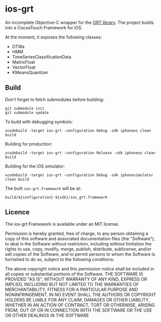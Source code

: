 # ios-grt

An incomplete Objective-C wrapper for the [GRT library](https://github.com/nickgillian/grt).
The project builds into a CocoaTouch Framework for iOS.

At the moment, it exposes the following classes:

 * DTWa
 * HMM
 * TimeSeriesClassificationData
 * MatrixFloat
 * VectorFloat
 * KMeansQuantizer

## Build

Don't forget to fetch submodules before building:

    git submodule init
    git submodule update

To build with debugging symbols:

    xcodebuild -target ios-grt -configuration Debug -sdk iphoneos clean build

Building for production:

    xcodebuild -target ios-grt -configuration Release -sdk iphoneos clean build

Building for the iOS simulator:

    xcodebuild -target ios-grt -configuration Debug -sdk iphonesimulator clean build

The built `ios-grt.framework` will be at:

    build/${configuration}-${sdk}/ios_grt.framework

## Licence

The ios-grt Framework is available under an MIT license.

Permission is hereby granted, free of charge, to any person obtaining a copy of this software and associated documentation files (the "Software"), to deal in the Software without restriction, including without limitation the rights to use, copy, modify, merge, publish, distribute, sublicense, and/or sell copies of the Software, and to permit persons to whom the Software is furnished to do so, subject to the following conditions:

The above copyright notice and this permission notice shall be included in all copies or substantial portions of the Software. THE SOFTWARE IS PROVIDED "AS IS", WITHOUT WARRANTY OF ANY KIND, EXPRESS OR IMPLIED, INCLUDING BUT NOT LIMITED TO THE WARRANTIES OF MERCHANTABILITY, FITNESS FOR A PARTICULAR PURPOSE AND NONINFRINGEMENT. IN NO EVENT SHALL THE AUTHORS OR COPYRIGHT HOLDERS BE LIABLE FOR ANY CLAIM, DAMAGES OR OTHER LIABILITY, WHETHER IN AN ACTION OF CONTRACT, TORT OR OTHERWISE, ARISING FROM, OUT OF OR IN CONNECTION WITH THE SOFTWARE OR THE USE OR OTHER DEALINGS IN THE SOFTWARE
